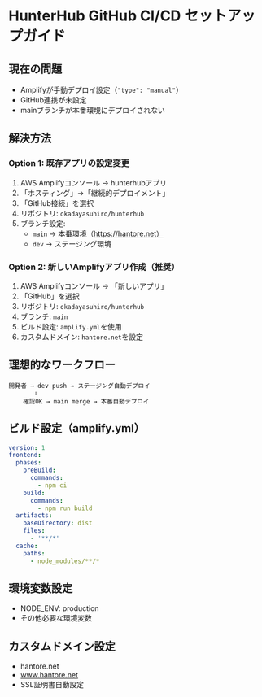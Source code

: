 # HunterHub GitHub CI/CD セットアップガイド

## 現在の問題
- Amplifyが手動デプロイ設定（`"type": "manual"`）
- GitHub連携が未設定
- mainブランチが本番環境にデプロイされない

## 解決方法

### Option 1: 既存アプリの設定変更
1. AWS Amplifyコンソール → hunterhubアプリ
2. 「ホスティング」→「継続的デプロイメント」
3. 「GitHub接続」を選択
4. リポジトリ: `okadayasuhiro/hunterhub`
5. ブランチ設定:
   - `main` → 本番環境（https://hantore.net）
   - `dev` → ステージング環境

### Option 2: 新しいAmplifyアプリ作成（推奨）
1. AWS Amplifyコンソール → 「新しいアプリ」
2. 「GitHub」を選択
3. リポジトリ: `okadayasuhiro/hunterhub`
4. ブランチ: `main`
5. ビルド設定: `amplify.yml`を使用
6. カスタムドメイン: `hantore.net`を設定

## 理想的なワークフロー

```
開発者 → dev push → ステージング自動デプロイ
       ↓
    確認OK → main merge → 本番自動デプロイ
```

## ビルド設定（amplify.yml）
```yaml
version: 1
frontend:
  phases:
    preBuild:
      commands:
        - npm ci
    build:
      commands:
        - npm run build
  artifacts:
    baseDirectory: dist
    files:
      - '**/*'
  cache:
    paths:
      - node_modules/**/*
```

## 環境変数設定
- NODE_ENV: production
- その他必要な環境変数

## カスタムドメイン設定
- hantore.net
- www.hantore.net
- SSL証明書自動設定
